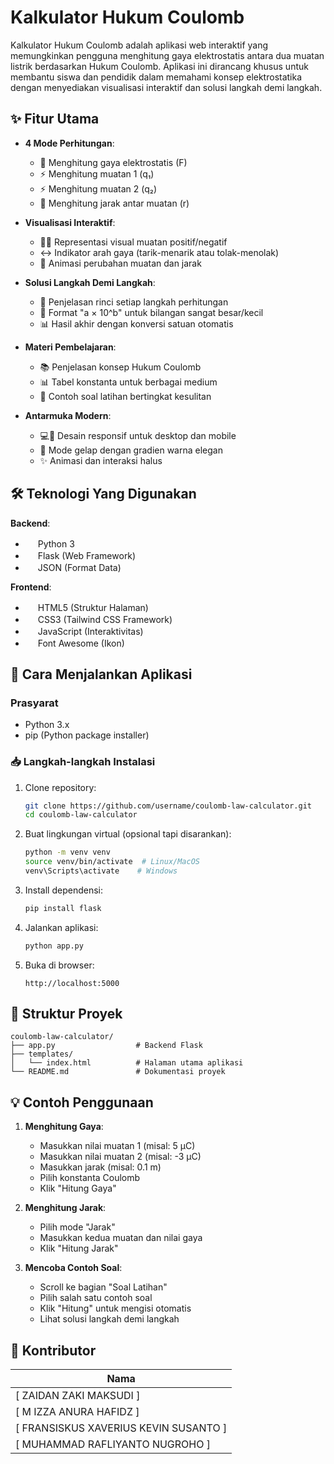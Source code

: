 # Kalkulator Hukum Coulomb

Kalkulator Hukum Coulomb adalah aplikasi web interaktif yang memungkinkan pengguna menghitung gaya elektrostatis antara dua muatan listrik berdasarkan Hukum Coulomb. Aplikasi ini dirancang khusus untuk membantu siswa dan pendidik dalam memahami konsep elektrostatika dengan menyediakan visualisasi interaktif dan solusi langkah demi langkah.

## ✨ Fitur Utama

- **4 Mode Perhitungan**:
  - 🧮 Menghitung gaya elektrostatis (F)
  - ⚡ Menghitung muatan 1 (q₁)
  - ⚡ Menghitung muatan 2 (q₂)
  - 📏 Menghitung jarak antar muatan (r)

- **Visualisasi Interaktif**:
  - 🔴🔵 Representasi visual muatan positif/negatif
  - ↔️ Indikator arah gaya (tarik-menarik atau tolak-menolak)
  - 🎥 Animasi perubahan muatan dan jarak

- **Solusi Langkah Demi Langkah**:
  - 📝 Penjelasan rinci setiap langkah perhitungan
  - 🔢 Format "a × 10^b" untuk bilangan sangat besar/kecil
  - 📊 Hasil akhir dengan konversi satuan otomatis

- **Materi Pembelajaran**:
  - 📚 Penjelasan konsep Hukum Coulomb
  - 📊 Tabel konstanta untuk berbagai medium
  - 🎯 Contoh soal latihan bertingkat kesulitan

- **Antarmuka Modern**:
  - 💻📱 Desain responsif untuk desktop dan mobile
  - 🌙 Mode gelap dengan gradien warna elegan
  - ✨ Animasi dan interaksi halus

## 🛠 Teknologi Yang Digunakan

**Backend**:
- <img src="https://img.icons8.com/color/48/000000/python.png" width="16"/> Python 3
- <img src="https://img.icons8.com/ios/50/000000/flask.png" width="16"/> Flask (Web Framework)
- <img src="https://img.icons8.com/color/48/000000/json.png" width="16"/> JSON (Format Data)

**Frontend**:
- <img src="https://img.icons8.com/color/48/000000/html-5.png" width="16"/> HTML5 (Struktur Halaman)
- <img src="https://img.icons8.com/color/48/000000/css3.png" width="16"/> CSS3 (Tailwind CSS Framework)
- <img src="https://img.icons8.com/color/48/000000/javascript.png" width="16"/> JavaScript (Interaktivitas)
- <img src="https://img.icons8.com/color/48/000000/font-awesome.png" width="16"/> Font Awesome (Ikon)

## 🚀 Cara Menjalankan Aplikasi

### Prasyarat
- Python 3.x
- pip (Python package installer)

### 📥 Langkah-langkah Instalasi

1. Clone repository:
   ```bash
   git clone https://github.com/username/coulomb-law-calculator.git
   cd coulomb-law-calculator
   ```

2. Buat lingkungan virtual (opsional tapi disarankan):
   ```bash
   python -m venv venv
   source venv/bin/activate  # Linux/MacOS
   venv\Scripts\activate    # Windows
   ```

3. Install dependensi:
   ```bash
   pip install flask
   ```

4. Jalankan aplikasi:
   ```bash
   python app.py
   ```

5. Buka di browser:
   ```
   http://localhost:5000
   ```

## 📂 Struktur Proyek
```
coulomb-law-calculator/
├── app.py                  # Backend Flask
├── templates/
│   └── index.html          # Halaman utama aplikasi
└── README.md               # Dokumentasi proyek
```

## 💡 Contoh Penggunaan

1. **Menghitung Gaya**:
   - Masukkan nilai muatan 1 (misal: 5 μC)
   - Masukkan nilai muatan 2 (misal: -3 μC)
   - Masukkan jarak (misal: 0.1 m)
   - Pilih konstanta Coulomb
   - Klik "Hitung Gaya"

2. **Menghitung Jarak**:
   - Pilih mode "Jarak"
   - Masukkan kedua muatan dan nilai gaya
   - Klik "Hitung Jarak"

3. **Mencoba Contoh Soal**:
   - Scroll ke bagian "Soal Latihan"
   - Pilih salah satu contoh soal
   - Klik "Hitung" untuk mengisi otomatis
   - Lihat solusi langkah demi langkah

## 👥 Kontributor

| Nama |
|------|
| [ ZAIDAN ZAKI MAKSUDI ] |
| [ M IZZA ANURA HAFIDZ ] |
| [ FRANSISKUS XAVERIUS KEVIN SUSANTO ] |
| [ MUHAMMAD RAFLIYANTO NUGROHO ] |